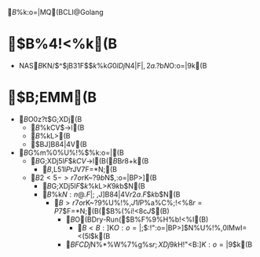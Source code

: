 $B%P%C%/%"%C%W%U%!%$%k:o=|MQ(BCLI@Golang

# $B%4!<%k(B
- NAS$B$KN/$^$jB3$1$F$$$k%m%0%U%!%$%k$G0lDj$N4|F|$,2a$.$?$b$N$O:o=|$9$k(B

# $B;EMM(B
- $B%Q%i%a!<%?$O0z?t$G;XDj(B
  - $B%m%0%U%!%$%kCV$->l(B
  - $B%U%!%$%kL>(B
  - $BJ]B84|4V(B
- $B%3%^%s%I<B9T$G%m%0%U%!%$%k:o=|(B
  - $B%Q%i%a!<%?$G;XDj$5$l$F$$$kCV$->l(B($B%G%#%l%/%H%j(B)$B$r8+$k(B
	- $B%G%#%l%/%H%j$,L5$1$l$P%(%i!<$rJV$7$F=*N;(B
  - $B2<5->r7o$rK~$?$9$b$N$,:o=|BP>](B
	- $B%Q%i%a!<%?$G;XDj$5$l$F$$$k%U%!%$%kL>$K%^%C%A$9$k$b$N(B
	- $B%U%!%$%k$N:n@.F|;~$,J]B84|4V$r2a$.$F$$$k$b$N(B
	  - $B>r7o$rK~$?$9%U%!%$%k$,$J$1$l$P%a%C%;!<%8$r=P$7$F=*N;(B($B%(%i!<$8$c$J$$(B)
        - $B%G%U%)%k%H$O(BDry-Run($B%F%9%H%b!<%I(B)
             - $B<B:]$K$O:o=|$;$:!":o=|BP>]$N%U%!%$%k$,0lMwI=<($5$l$k(B
        - $BFCDj$N%*%W%7%g%s$r;XDj$9$k$H!"<B:]$K:o=|$9$k(B
